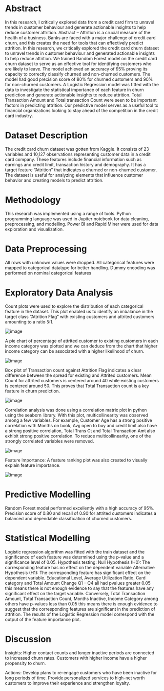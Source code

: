 # Abstract
In this research, I critically explored data from a credit card firm to unravel trends in customer behaviour and  generate actionable insights to help reduce customer attrition.
Abstract – Attrition is a crucial measure of the health of a business. Banks are faced with a major challenge of credit card churn, and this creates the need for tools that can effectively predict attrition.
In this research, we critically explored the credit card churn dataset to unravel trends in customer behaviour and generated actionable insights to help reduce attrition. We trained Random Forest model on the credit card churn dataset to serve as an effective tool for identifying customers who are likely to leave. The model achieved an accuracy of 95% proving its capacity to correctly classify churned and non-churned customers. The model had good precision score of 80% for churned
customers and 90% for non-churned customers. A Logistic Regression model was fitted with the data to investigate the statistical importance of each feature
in churn prediction and generate actionable insights to reduce attrition. Total Transaction Amount and Total transaction Count were seen to be important factors in predicting attrition. Our predictive model serves as a useful tool to financial organizations looking to stay ahead of the competition in the credit card industry.

# Dataset Description
The credit card churn dataset was gotten from Kaggle. It consists of 23 variables and 10,127 observations representing customer data in a credit card company.
These features include financial information such as earnings and credit limit, transaction history and demography. It has a target feature “Attrition” that indicates a churned or non-churned customer. The dataset is useful for analyzing elements that influence customer behavior and creating models to predict attrition. 

# Methodology
This research was implemented using a range of tools. Python programming language was used in Jupiter notebook for data cleaning, preprocessing, and modelling. Power BI and Rapid Miner were used for data exploration and visualization.

# Data Preprocessing
All rows with unknown values were dropped. All categorical features were mapped to categorical datatype for better handling. Dummy encoding was performed on nominal categorical features

# Exploratory Data Analysis
Count plots were used to explore the distribution of each categorical feature in the dataset.
This plot enabled us to identify an imbalance in the target class “Attrition Flag” with existing customers and attrited customers amounting to a ratio 5:1.

![image](https://github.com/user-attachments/assets/6760a071-ab69-4828-b564-e3d26eb94989)

A pie chart of percentage of attrited customer to existing customers in each income category was plotted and we can deduce from the chart that higher income category can be associated with a higher likelihood of churn.

![image](https://github.com/user-attachments/assets/1acea6c6-1a6d-4362-9cb3-0e0961a8a1be)

Box plot of Transaction count against Attrition Flag indicates a clear difference between the spread for existing and Attrited customers. Mean Count for attrited customers is centered around 40 while existing customers is centered around 50. This proves that Total Transaction count is a key feature in churn prediction.

![image](https://github.com/user-attachments/assets/5202039d-0d0c-4f90-8ccb-891871d1137e)

Correlation analysis was done using a correlation matrix plot in python using the seaborn library. With this plot, multicollinearity was observed among a few variables. For example, Customer Age has a strong positive correlation with Months on book, Avg open to buy and credit limit also have a strong positive correlation, Total Trans Ct and Total Transaction Amt also exhibit strong positive correlation. To reduce multicollinearity, one of the strongly correlated variables were removed.

![image](https://github.com/user-attachments/assets/7bdb5e60-a66c-410c-910e-5476a294f6ff)

Feature Importance: A feature ranking plot was also created to visually explain feature importance.

![image](https://github.com/user-attachments/assets/4966d558-d1d3-47f3-ac9e-2252f343e9b5)

# Predictive Modelling 
Random Forest model performed excellently with a high accuracy of 95%. Precision score of 0.80 and recall of 0.90 for attrited customers indicates a balanced and dependable classification of churned customers.

# Statistical Modelling
Logistic regression algorithm was fitted with the train dataset and the significance of each feature was determined using the p-value and a significance level of 0.05.
Hypothesis testing:
Null Hypothesis (H0): The corresponding feature has no effect on the dependent variable
Alternative Hypothesis (H1): The corresponding feature has significant effect on the dependent variable. Educational Level, Average Utilization Ratio, Card category and Total Amount Change Q1 – Q4 all had pvalues greater 0.05 this means there is not enough evidence to say that the features have any significant effect on the target variable.
Conversely, Total Transaction Amount, Total Transaction Count, Months Inactive, Income Category among others have p-values less than 0.05 this means there is enough evidence to suggest that the corresponding features are significant in the prediction of attrition. The results of the Logistic Regression model correspond with the output of the feature importance plot.

# Discussion
Insights:
Higher contact counts and longer inactive periods are connected to increased churn rates. Customers with higher income have a higher propensity to churn.

Actions:
Develop plans to re-engage customers who have been inactive for long periods of time. Provide personalized services to high-net worth customers to improve their experience and strengthen loyalty.
